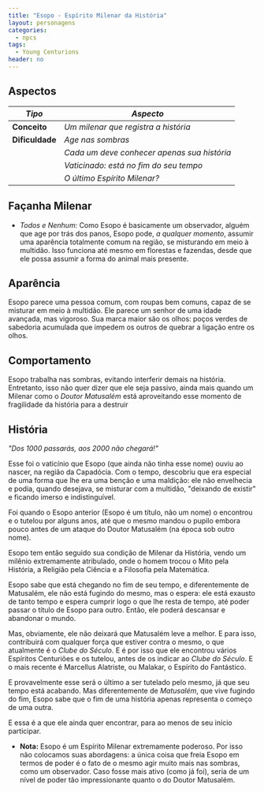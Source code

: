 ```yaml
---
title: "Esopo - Espírito Milenar da História"
layout: personagens
categories:
  - npcs 
tags:
  - Young Centurions
header: no
---
```


## Aspectos

| ***Tipo***       | ***Aspecto***                                                           |
|------------------|-------------------------------------------------------------------------|
| __Conceito__     | _Um milenar que registra a história_   |
| __Dificuldade__  | _Age nas sombras_                                                 |
|                  | _Cada um deve conhecer apenas sua história_        |
|                  | _Vaticinado: está no fim do seu tempo_   |
|                  | _O último Espírito Milenar?_            |

## Façanha Milenar

+ _Todos e Nenhum:_ Como Esopo é basicamente um observador, alguém que age por trás dos panos, Esopo pode, _a qualquer momento_, assumir uma aparência totalmente comum na região, se misturando em meio à multidão. Isso funciona até mesmo em florestas e fazendas, desde que ele possa assumir a forma do animal mais presente.

## Aparência

Esopo parece uma pessoa comum, com roupas bem comuns, capaz de se misturar em meio à multidão. Ele parece um senhor de uma idade avançada, mas vigoroso. Sua marca maior são os olhos: poços verdes de sabedoria acumulada que impedem os outros de quebrar a ligação entre os olhos.

## Comportamento

Esopo trabalha nas sombras, evitando interferir demais na história. Entretanto, isso não quer dizer que ele seja passivo, ainda mais quando um Milenar como o _Doutor Matusalém_ está aproveitando esse momento de fragilidade da história para a destruir

## História

_"Dos 1000 passarás, aos 2000 não chegará!"_

Esse foi o vaticínio que Esopo (que ainda não tinha esse nome) ouviu ao nascer, na região da Capadócia. Com o tempo, descobriu que era especial de uma forma que lhe era uma benção e uma maldição: ele não envelhecia e podia, quando desejava, se misturar com a multidão, "deixando de existir" e ficando imerso e indistinguível. 

Foi quando o Esopo anterior (Esopo é um título, não um nome) o encontrou e o tutelou por alguns anos, até que o mesmo mandou o pupilo embora pouco antes de um ataque do Doutor Matusalém (na época sob outro nome).

Esopo tem então seguido sua condição de Milenar da História, vendo um milênio extremamente atribulado, onde o homem trocou o Mito pela História, a Religião pela Ciência e a Filosofia pela Matemática. 

Esopo sabe que está chegando no fim de seu tempo, e diferentemente de Matusalém, ele não está fugindo do mesmo, mas o espera: ele está exausto de tanto tempo e espera cumprir logo o que lhe resta de tempo, até poder passar o título de Esopo para outro. Então, ele poderá descansar e abandonar o mundo. 

Mas, obviamente, ele não deixará que Matusalém leve a melhor. E para isso, contribuirá com qualquer força que estiver contra o mesmo, o que atualmente é o _Clube do Século_. E é por isso que ele encontrou vários Espíritos Centuriões e os tutelou, antes de os indicar ao _Clube do Século_. E o mais recente é Marcellus Alatriste, ou Malakar, o Espírito do Fantástico.

E provavelmente esse será o último a ser tutelado pelo mesmo, já que seu tempo está acabando. Mas diferentemente de _Matusalém_, que vive fugindo do fim, Esopo sabe que o fim de uma história apenas representa o começo de uma outra.

E essa é a que ele ainda quer encontrar, para ao menos de seu início participar.

+ **Nota:** Esopo é um Espírito Milenar extremamente poderoso. Por isso não colocamos suas abordagens: a única coisa que freia Esopo em termos de poder é o fato de o mesmo agir muito mais nas sombras, como um observador. Caso fosse mais ativo (como já foi), seria de um nível de poder tão impressionante quanto o do Doutor Matusalém.

